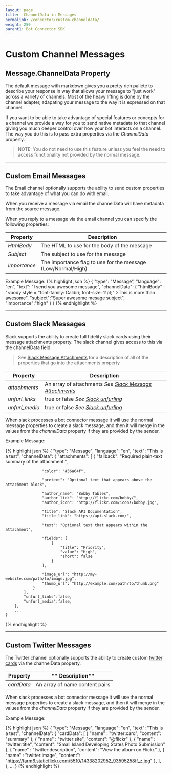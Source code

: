 ```yaml
---
layout: page
title:  ChannelData in Messages
permalink: /connector/custom-channeldata/
weight: 250
parent1: Bot Connector SDK
---
```

# Custom Channel Messages

## Message.ChannelData Property
The  default message with markdown gives you a pretty rich pallete to describe your response in way that allows your message to "just work" across
a variety of channels.  Most of the heavy lifting is done by the channel adapter, adapating your message to the way it is expressed on that channel.

If you want to be able to take advantage of special features or concepts for a channel we provide a way for you to send native 
metadata to that channel giving you much deeper control over how your bot interacts on a channel.  The way you do this is to pass 
extra properties via the *ChannelData* property.

>NOTE: You do not need to use this feature unless you feel the need to access functionality not provided by the normal message. 

-----

## Custom Email Messages
The Email channel optionally supports the ability to send custom properties to take advantage of what you can do with email.

When you receive a message via email the channelData will have metadata from the source message.  

When you reply to a message via the email channel you can specify the following properties:

|**Property** |**Description**
|---------|  -----
|*HtmlBody*   | The HTML to use for the body of the message
|*Subject*    | The subject to use for the message
|*Importance* | The importance flag to use for the message (Low/Normal/High)


Example Message:
{% highlight json %}
    {
        "type": "Message", 
        "language": "en", 
        "text": "I send you awesome message", 
        "channelData": 
        {
            "htmlBody" : "<html><body style = \"font-family: Calibri; font-size: 11pt;\" >This is more than awesome</body></html>",
            "subject":"Super awesome mesage subject",
            "importance":"high"
        }
    }
{% endhighlight %}

-----

## Custom Slack Messages
Slack supports the ability to create full fidelity slack cards using their message attachments property.  The slack
channel gives access to this via the channelData field.

> See [Slack Message Attachments](https://api.slack.com/docs/attachments) for a description of all of the properties
that go into the attachments property

|**Property** | **Description**
|---------|  -----
|*attachments*  | An array of attachments *See [Slack Message Attachments](https://api.slack.com/docs/attachments)*
|*unfurl_links*  | true or false *See [Slack unfurling](https://api.slack.com/docs/unfurling)*
|*unfurl_media*  | true or false *See [Slack unfurling](https://api.slack.com/docs/unfurling)*

When slack processes a bot connector message it will use the normal message properties to create a slack message, and
then it will merge in the values from the *channelData* property if they are provided by the sender. 

Example Message:

{% highlight json %}
    {
        "type": "Message", 
        "language": "en", 
        "text": "This is a test", 
        "channelData": 
        {
            "attachments": [
                {
                    "fallback": "Required plain-text summary of the attachment.",

                    "color": "#36a64f",

                    "pretext": "Optional text that appears above the attachment block",

                    "author_name": "Bobby Tables",
                    "author_link": "http://flickr.com/bobby/",
                    "author_icon": "http://flickr.com/icons/bobby.jpg",

                    "title": "Slack API Documentation",
                    "title_link": "https://api.slack.com/",

                    "text": "Optional text that appears within the attachment",

                    "fields": [
                        {
                            "title": "Priority",
                            "value": "High",
                            "short": false
                        }
                    ],

                    "image_url": "http://my-website.com/path/to/image.jpg",
                    "thumb_url": "http://example.com/path/to/thumb.png"
                }
            ],   
            "unfurl_links":false,
            "unfurl_media":false,
        },
        ... 
    }
{% endhighlight %}

-----

## Custom Twitter Messages
The Twitter channel optionally supports the ability to create custom [twitter cards](https://dev.twitter.com/cards/overview) via the channelData property.  


|**Property**   | ** Description**
|---------------| -----
|*cardData*   | An array of name content pairs

When slack processes a bot connector message it will use the normal message properties to create a slack message, and
then it will merge in the values from the *channelData* property if they are provided by the sender. 

Example Message:

{% highlight json %}
    {
        "type": "Message", 
        "language": "en", 
        "text": "This is a test", 
        "channelData": 
        {
            "cardData": [
                { "name" : "twitter:card", "content": "summary" },
                { "name" : "twitter:site", "content": "@flickr" },
                { "name" : "twitter:title", "content": "Small Island Developing States Photo Submission" },
                { "name" : "twitter:description", "content": "View the album on Flickr." },
                { "name" : "twitter:image", "content": "https://farm6.staticflickr.com/5510/14338202952_93595258ff_z.jpg" },
            ],   
        },
        ... 
    }
{% endhighlight %}
  